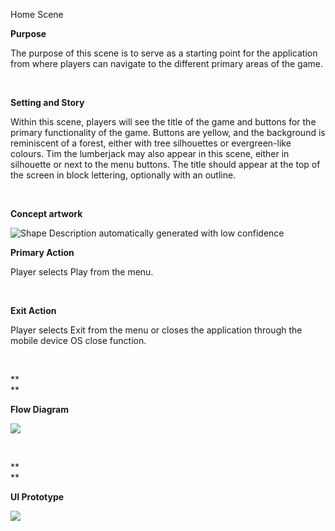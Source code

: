 Home Scene

**Purpose**

The purpose of this scene is to serve as a starting point for the
application from where players can navigate to the different primary
areas of the game.

 

**Setting and Story**

Within this scene, players will see the title of the game and buttons
for the primary functionality of the game. Buttons are yellow, and the
background is reminiscent of a forest, either with tree silhouettes or
evergreen-like colours. Tim the lumberjack may also appear in this
scene, either in silhouette or next to the menu buttons. The title
should appear at the top of the screen in block lettering, optionally
with an outline.

 

**Concept artwork**

![Shape Description automatically generated with low
confidence](media/image1.png)

**Primary Action**

Player selects Play from the menu.

 

**Exit Action**

Player selects Exit from the menu or closes the application through the
mobile device OS close function.

 

**  
**

**Flow Diagram**

![](media/image2.png)

 

**  
**

**UI Prototype**

![](media/image3.png)
